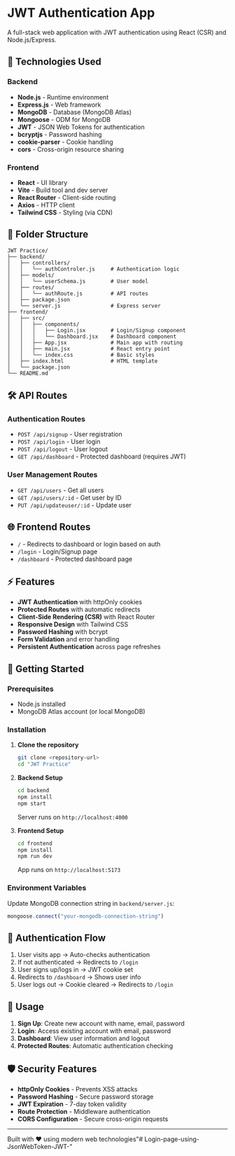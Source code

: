 # JWT Authentication App

A full-stack web application with JWT authentication using React (CSR) and Node.js/Express.

## 🚀 Technologies Used

### Backend
- **Node.js** - Runtime environment
- **Express.js** - Web framework
- **MongoDB** - Database (MongoDB Atlas)
- **Mongoose** - ODM for MongoDB
- **JWT** - JSON Web Tokens for authentication
- **bcryptjs** - Password hashing
- **cookie-parser** - Cookie handling
- **cors** - Cross-origin resource sharing

### Frontend
- **React** - UI library
- **Vite** - Build tool and dev server
- **React Router** - Client-side routing
- **Axios** - HTTP client
- **Tailwind CSS** - Styling (via CDN)

## 📁 Folder Structure

```
JWT Practice/
├── backend/
│   ├── controllers/
│   │   └── authControler.js     # Authentication logic
│   ├── models/
│   │   └── userSchema.js        # User model
│   ├── routes/
│   │   └── authRoute.js         # API routes
│   ├── package.json
│   └── server.js                # Express server
├── frontend/
│   ├── src/
│   │   ├── components/
│   │   │   ├── Login.jsx        # Login/Signup component
│   │   │   └── Dashboard.jsx    # Dashboard component
│   │   ├── App.jsx              # Main app with routing
│   │   ├── main.jsx             # React entry point
│   │   └── index.css            # Basic styles
│   ├── index.html               # HTML template
│   └── package.json
└── README.md
```

## 🛠️ API Routes

### Authentication Routes
- `POST /api/signup` - User registration
- `POST /api/login` - User login
- `POST /api/logout` - User logout
- `GET /api/dashboard` - Protected dashboard (requires JWT)

### User Management Routes
- `GET /api/users` - Get all users
- `GET /api/users/:id` - Get user by ID
- `PUT /api/updateuser/:id` - Update user

## 🌐 Frontend Routes

- `/` - Redirects to dashboard or login based on auth
- `/login` - Login/Signup page
- `/dashboard` - Protected dashboard page

## ⚡ Features

- **JWT Authentication** with httpOnly cookies
- **Protected Routes** with automatic redirects
- **Client-Side Rendering (CSR)** with React Router
- **Responsive Design** with Tailwind CSS
- **Password Hashing** with bcrypt
- **Form Validation** and error handling
- **Persistent Authentication** across page refreshes

## 🚀 Getting Started

### Prerequisites
- Node.js installed
- MongoDB Atlas account (or local MongoDB)

### Installation

1. **Clone the repository**
   ```bash
   git clone <repository-url>
   cd "JWT Practice"
   ```

2. **Backend Setup**
   ```bash
   cd backend
   npm install
   npm start
   ```
   Server runs on `http://localhost:4000`

3. **Frontend Setup**
   ```bash
   cd frontend
   npm install
   npm run dev
   ```
   App runs on `http://localhost:5173`

### Environment Variables
Update MongoDB connection string in `backend/server.js`:
```javascript
mongoose.connect("your-mongodb-connection-string")
```

## 🔐 Authentication Flow

1. User visits app → Auto-checks authentication
2. If not authenticated → Redirects to `/login`
3. User signs up/logs in → JWT cookie set
4. Redirects to `/dashboard` → Shows user info
5. User logs out → Cookie cleared → Redirects to `/login`

## 📱 Usage

1. **Sign Up**: Create new account with name, email, password
2. **Login**: Access existing account with email, password
3. **Dashboard**: View user information and logout
4. **Protected Routes**: Automatic authentication checking

## 🛡️ Security Features

- **httpOnly Cookies** - Prevents XSS attacks
- **Password Hashing** - Secure password storage
- **JWT Expiration** - 7-day token validity
- **Route Protection** - Middleware authentication
- **CORS Configuration** - Secure cross-origin requests

---

Built with ❤️ using modern web technologies"# Login-page-using-JsonWebToken-JWT-" 
